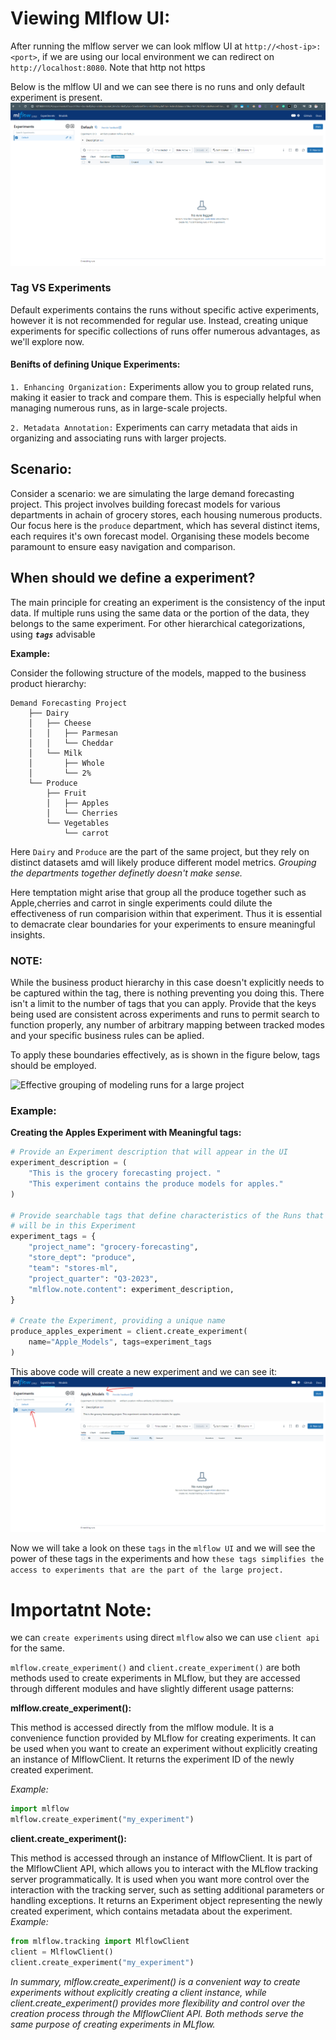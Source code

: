 # Viewing Mlflow UI:
After running the mlflow server we can look mlflow UI at `http://<host-ip>:<port>`, if we are using our local environment we can redirect on `http://localhost:8080`. Note that http not https

Below is the mlflow UI and we can see there is no runs and only default experiment is present.
![alt text](image.png)

### Tag VS Experiments
Default experiments contains the runs without specific active experiments, however it is not recommended for regular use. Instead, creating unique experiments for specific collections of runs offer numerous advantages, as we'll explore now.

#### Benifts of defining Unique Experiments:
```1. Enhancing Organization:``` Experiments allow you to group related runs, making it easier to track and compare them. This is especially helpful when managing numerous runs, as in large-scale projects.

```2. Metadata Annotation:```
Experiments can carry metadata that aids in organizing and associating runs with larger projects.

## Scenario:
Consider a scenario: we are simulating the large demand forecasting project. This project involves building forecast models for various departments in achain of grocery stores, each housing numerous products. Our focus here is the `produce` department, which has several distinct items, each requires it's own forecast model.
Organising these models become paramount to ensure easy navigation and comparison.

## When should we define a experiment?
The main principle for creating an experiment is the consistency of the input data. If multiple runs using the same data or the portion of the data, they belongs to the same experiment. For other hierarchical categorizations, using _**`tags`**_ advisable

**Example:**

Consider the following structure of the models, mapped to the business product hierarchy:

```
Demand Forecasting Project
    ├── Dairy
    │   ├── Cheese
    │   │   ├── Parmesan
    │   │   └── Cheddar
    │   └── Milk
    │       ├── Whole
    │       └── 2%
    └── Produce
        ├── Fruit
        │   ├── Apples
        │   └── Cherries
        └── Vegetables
            └── carrot
```
Here `Dairy` and `Produce` are the part of the same project, but  they rely on distinct datasets amd will likely produce different model metrics. _Grouping the departments together definetly doesn't make sense._

Here temptation might arise that group all the produce together such as Apple,cherries and carrot in single experiments could dilute the effectiveness of run comparision within that experiment.
Thus it is essential to demacrate clear boundaries for your experiments to ensure meaningful insights.

### NOTE:
While the business product hierarchy in this case doesn't explicitly needs to be captured within the tag, there is nothing preventing you doing this. There isn't a limit to the number of tags that you can apply. Provide that the keys being used are consistent across experiments and runs to permit search to function properly, any number of arbitrary mapping between tracked modes and your specific business rules can be aplied.

To apply these boundaries effectively, as is shown in the figure below, tags should be employed.

![Effective grouping of modeling runs for a large project](image-1.png)

### Example:
**Creating the Apples Experiment with Meaningful tags:**
```python
# Provide an Experiment description that will appear in the UI
experiment_description = (
    "This is the grocery forecasting project. "
    "This experiment contains the produce models for apples."
)

# Provide searchable tags that define characteristics of the Runs that
# will be in this Experiment
experiment_tags = {
    "project_name": "grocery-forecasting",
    "store_dept": "produce",
    "team": "stores-ml",
    "project_quarter": "Q3-2023",
    "mlflow.note.content": experiment_description,
}

# Create the Experiment, providing a unique name
produce_apples_experiment = client.create_experiment(
    name="Apple_Models", tags=experiment_tags
)

```
This above code will create a new experiment and we can see it:
![The “Apple_Models” Experiment in the MLflow UI](image-3.png)

Now we will take a look on these `tags` in the `mlflow UI` and we will see the power of these tags in the experiments and how `these tags simplifies the access to experiments that are the part of the large project.`

# Importatnt Note:
we can `create experiments` using direct `mlflow` also we can use `client api` for the same.

`mlflow.create_experiment()` and `client.create_experiment()` are both methods used to create experiments in MLflow, but they are accessed through different modules and have slightly different usage patterns:

**mlflow.create_experiment():**

This method is accessed directly from the mlflow module.
It is a convenience function provided by MLflow for creating experiments.
It can be used when you want to create an experiment without explicitly creating an instance of MlflowClient.
It returns the experiment ID of the newly created experiment.

_Example:_
```python
import mlflow
mlflow.create_experiment("my_experiment")

```
**client.create_experiment():**

This method is accessed through an instance of MlflowClient.
It is part of the MlflowClient API, which allows you to interact with the MLflow tracking server programmatically.
It is used when you want more control over the interaction with the tracking server, such as setting additional parameters or handling exceptions.
It returns an Experiment object representing the newly created experiment, which contains metadata about the experiment.
_Example:_
```python
from mlflow.tracking import MlflowClient
client = MlflowClient()
client.create_experiment("my_experiment")
```

_*In summary, mlflow.create_experiment() is a convenient way to create experiments without explicitly creating a client instance, while client.create_experiment() provides more flexibility and control over the creation process through the MlflowClient API. Both methods serve the same purpose of creating experiments in MLflow.*_